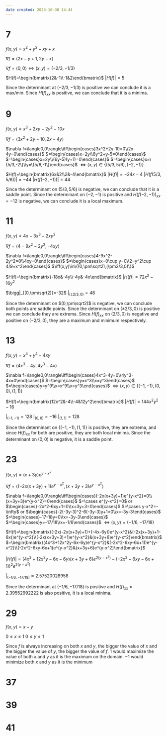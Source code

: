 ```yaml
---
date created: 2023-10-30 14:44
---
```


# 7

$f(x,y)=x^2+y^2-xy+x$

$\nabla f=\langle 2x-y+1,2y-x\rangle$

$\nabla f=\langle0,0\rangle\iff(x,y)=(-2/3,-1/3)$

$H(f)=\begin{bmatrix}2&-1\\-1&2\end{bmatrix}$
$|H(f)|=5$

Since the determinant at $(-2/3,-1/3)$ is positive we can conclude it is a max/min. Since $H(f)_{xx}$ is positive, we can conclude that it is a minima.

# 9

$f(x,y)=x^3+2xy-2y^2-10x$

$\nabla f=\langle3x^2+2y-10,2x-4y\rangle$

$\nabla f=\langle0,0\rangle\iff\begin{cases}3x^2+2y-10=0\\2x-4y=0\end{cases}$
$=\begin{cases}x=2y\\6y^2+y-5=0\end{cases}$
$=\begin{cases}x=2y\\(6y-5)(y+1)=0\end{cases}$
$=\begin{cases}x=\{5/3,-2\}\\y=\{5/6,-1\}\end{cases}$
$\iff(x,y)\in\{(5/3,5/6),(-2,-1)\}$

$H(f)=\begin{bmatrix}6x&2\\2&-4\end{bmatrix}$
$|H(f)|=-24x-4$
$|H(f(5/3,5/6))|=-44$
$|H(f(-2,-1))|=44$

Since the determinant on $(5/3,5/6)$ is negative, we can conclude that it is a saddle point. Since the determinant on $(-2,-1)$ is positive and $H(f(-2,-1))_{xx}=-12$ is negative, we can conclude it is a local maximum.

# 11

$f(x,y)=4x-3x^3-2xy^2$

$\nabla f=\langle4-9x^2-2y^2,-4xy\rangle$

$\nabla f=\langle0,0\rangle\iff\begin{cases}4-9x^2-2y^2=0\\4xy=0\end{cases}$
$=\begin{cases}x=0\cup y=0\\2=y^2\cup 4/9=x^2\end{cases}$
$\iff(x,y)\in\{(0,\pm\sqrt2),(\pm2/3,0)\}$

$H(f)=\begin{bmatrix}-18x&-4y\\-4y&-4x\end{bmatrix}$
$|H(f)|=72x^2-16y^2$

$\bigg|_{(0,\pm\sqrt2)}=-32$
$\bigg|_{(\pm2/3,0)}=48$

Since the determinant on $(0,\pm\sqrt2)$ is negative, we can conclude both points are saddle points. Since the determinant on $(\pm2/3,0)$ is positive we can conclude they are extrema. Since $H(f)_{xx}$ on $(2/3,0)$ is negative and positive on $(-2/3,0)$, they are a maximum and minimum respectively.

# 13

$f(x,y)=x^4+y^4-4xy$

$\nabla f=\langle4x^3-4y,4y^3-4x\rangle$

$\nabla f=\langle0,0\rangle\iff\begin{cases}4x^3-4y=0\\4y^3-4x=0\end{cases}$
$=\begin{cases}y=x^3\\x=y^3\end{cases}$
$=\begin{cases}y=y^9\\x=x^9\\x=y^3\end{cases}$
$\iff(x,y)\in\{(-1,-1),(0,0),(1,1)\}$

$H(f)=\begin{bmatrix}12x^2&-4\\-4&12y^2\end{bmatrix}$
$|H(f)|=144x^2y^2-16$

$\bigg|_{(-1,-1)}=128$
$\bigg|_{(0,0)}=-16$
$\bigg|_{(1,1)}=128$

Since the determinant on $\{(-1,-1),(1,1)\}$ is positive, they are extrema, and since $H(f)_{xx}$ for both are positive, they are both local minima. Since the determinant on $(0,0)$ is negative, it is a saddle point.

# 23

$f(x,y)=(x+3y)e^{y-x^2}$

$\nabla f=\langle(-2x(x+3y)+1)e^{y-x^2},(x+3y+3)e^{y-x^2}\rangle$

$\nabla f=\langle0,0\rangle\iff\begin{cases}(-2x(x+3y)+1)e^{y-x^2}=0\\(x+3y+3)e^{y-x^2}=0\end{cases}$
$=\cases e^{y-x^2}=0$ or $\begin{cases}-2x^2-6xy+1=0\\x+3y+3=0\end{cases}$
$=\cases y-x^2=-\infty$ or $\begin{cases}-2(-3y-3)^2-6(-3y-3)y+1=0\\x=-3y-3\end{cases}$
$=\begin{cases}-17-18y=0\\x=-3y-3\end{cases}$
$=\begin{cases}y=-17/18\\x=-1/6\end{cases}$
$\iff(x,y)=(-1/6,-17/18)$

$H(f)=\begin{bmatrix}(-2x(-2x(x+3y)+1)+(-4x-6y))e^{y-x^2}&(-2x(x+3y)+1-6x))e^{y-x^2}\\(-2x(x+3y+3)+1)e^{y-x^2}&(x+3y+6)e^{y-x^2}\end{bmatrix}$
$=\begin{bmatrix}(4x^3+12x^2y-6x-6y)e^{y-x^2}&(-2x^2-6xy-6x+1))e^{y-x^2}\\(-2x^2-6xy-6x+1)e^{y-x^2}&(x+3y+6)e^{y-x^2}\end{bmatrix}$

$|H(f)|=(4x^3+12x^2y-6x-6y)(x+3y+6)e^{2(y-x^2)}-(-2x^2-6xy-6x+1))^2e^{2(y-x^2)}$

$\bigg|_{(-1/6,-17/18)}\approx 2.57520028958$

Since the determinant at $(-1/6,-17/18)$ is positive and $H(f)_{xx}\approx 2.39552992222$ is also positive, it is a local minima.

# 29

$f(x,y)=x+y$

$0\le x\le 1$
$0\le y\le 1$

Since $f$ is always increasing on both $x$ and $y$, the bigger the value of $x$ and the bigger the value of $y$, the bigger the value of $f$. $1$ would maximize the value of both $x$ and $y$ as it is the maximum on the domain. $-1$ would minimize both $x$ and $y$ as it is the minimum 

# 37

# 39

# 41
